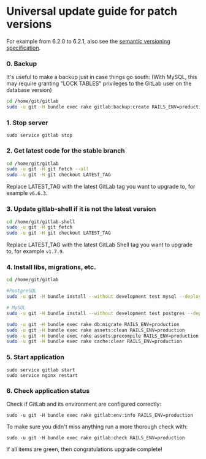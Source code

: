 # Universal update guide for patch versions

For example from 6.2.0 to 6.2.1, also see the [semantic versioning specification](http://semver.org/).

### 0. Backup

It's useful to make a backup just in case things go south:
(With MySQL, this may require granting "LOCK TABLES" privileges to the GitLab user on the database version)

```bash
cd /home/git/gitlab
sudo -u git -H bundle exec rake gitlab:backup:create RAILS_ENV=production
```

### 1. Stop server

    sudo service gitlab stop

### 2. Get latest code for the stable branch

```bash
cd /home/git/gitlab
sudo -u git -H git fetch --all
sudo -u git -H git checkout LATEST_TAG
```

Replace LATEST_TAG with the latest GitLab tag you want to upgrade to, for example `v6.6.3`.

### 3. Update gitlab-shell if it is not the latest version

```bash
cd /home/git/gitlab-shell
sudo -u git -H git fetch
sudo -u git -H git checkout LATEST_TAG
```

Replace LATEST_TAG with the latest GitLab Shell tag you want to upgrade to, for example `v1.7.9`.

### 4. Install libs, migrations, etc.

```bash
cd /home/git/gitlab

#PostgreSQL
sudo -u git -H bundle install --without development test mysql --deployment

# MySQL
sudo -u git -H bundle install --without development test postgres --deployment

sudo -u git -H bundle exec rake db:migrate RAILS_ENV=production
sudo -u git -H bundle exec rake assets:clean RAILS_ENV=production
sudo -u git -H bundle exec rake assets:precompile RAILS_ENV=production
sudo -u git -H bundle exec rake cache:clear RAILS_ENV=production
```

### 5. Start application

    sudo service gitlab start
    sudo service nginx restart

### 6. Check application status

Check if GitLab and its environment are configured correctly:

    sudo -u git -H bundle exec rake gitlab:env:info RAILS_ENV=production

To make sure you didn't miss anything run a more thorough check with:

    sudo -u git -H bundle exec rake gitlab:check RAILS_ENV=production

If all items are green, then congratulations upgrade complete!

